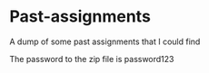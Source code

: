 # Past-assignments
A dump of some past assignments that I could find

The password to the zip file is password123
